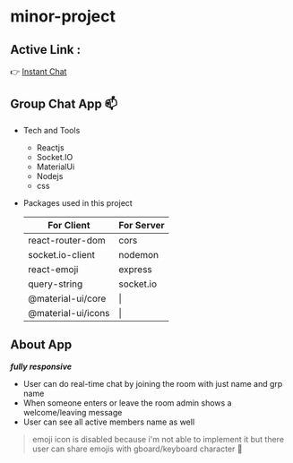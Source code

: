 # minor-project

## Active Link : 
:point_right: [Instant Chat](https://instant-chat-app.netlify.app/)

## Group Chat App   :mailbox:

- Tech and Tools
  - Reactjs
  - Socket.IO
  - MaterialUi 
  - Nodejs
  - css

- Packages used in this project 
      
   |For Client |For Server |
   |--- | --- |
   |react-router-dom|cors|
   |socket.io-client|nodemon|
   |react-emoji|express|
   |query-string|socket.io|
   |@material-ui/core|\|
   |@material-ui/icons|\|

## About App
***fully responsive***
- User can do real-time chat by joining the room with just name and grp name
- When someone enters or leave the room admin shows a welcome/leaving message 
- User can see all active members name as well  

> emoji icon is disabled because i'm not able to implement it
> but there user can share emojis with gboard/keyboard character :grimacing:

